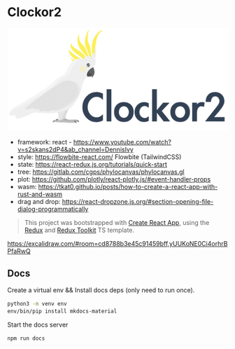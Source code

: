 # Clockor2

![](public/logo-with-text.png)

- framework: react - https://www.youtube.com/watch?v=s2skans2dP4&ab_channel=DennisIvy  
- style: https://flowbite-react.com/ Flowbite (TailwindCSS)
- state: https://react-redux.js.org/tutorials/quick-start  
- tree: https://gitlab.com/cgps/phylocanvas/phylocanvas.gl  
- plot: https://github.com/plotly/react-plotly.js/#event-handler-props  
- wasm: https://tkat0.github.io/posts/how-to-create-a-react-app-with-rust-and-wasm
- drag and drop: https://react-dropzone.js.org/#section-opening-file-dialog-programmatically

> This project was bootstrapped with [Create React App](https://github.com/facebook/create-react-app), using the [Redux](https://redux.js.org/) and [Redux Toolkit](https://redux-toolkit.js.org/) TS template.

https://excalidraw.com/#room=cd8788b3e45c91459bff,yUUKoNE0Ci4orhrBPfaRwQ

## Docs 

Create a virtual env && Install docs deps (only need to run once).

```bash
python3 -m venv env
env/bin/pip install mkdocs-material
```

Start the docs server

```bash
npm run docs
```
